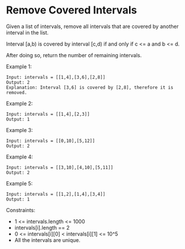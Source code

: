 # Remove Covered Intervals
Given a list of intervals, remove all intervals that are covered by another interval in the list.

Interval [a,b) is covered by interval [c,d) if and only if c <= a and b <= d.

After doing so, return the number of remaining intervals.

 

Example 1:

    Input: intervals = [[1,4],[3,6],[2,8]]
    Output: 2
    Explanation: Interval [3,6] is covered by [2,8], therefore it is removed.
Example 2:

    Input: intervals = [[1,4],[2,3]]
    Output: 1
Example 3:

    Input: intervals = [[0,10],[5,12]]
    Output: 2
Example 4:

    Input: intervals = [[3,10],[4,10],[5,11]]
    Output: 2
Example 5:

    Input: intervals = [[1,2],[1,4],[3,4]]
    Output: 1

Constraints:

- 1 <= intervals.length <= 1000
- intervals[i].length == 2
- 0 <= intervals[i][0] < intervals[i][1] <= 10^5
- All the intervals are unique.